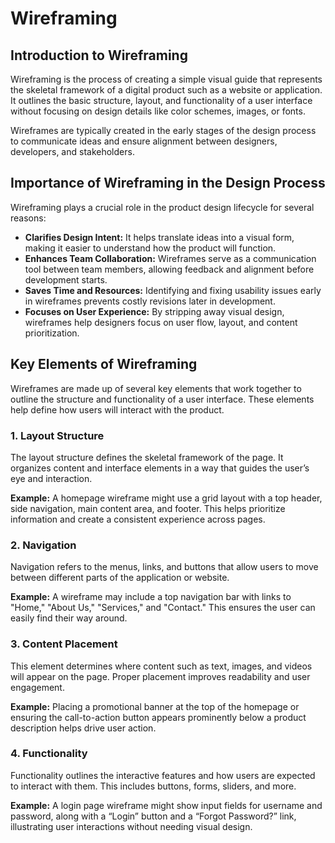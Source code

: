 # Wireframing

## Introduction to Wireframing

Wireframing is the process of creating a simple visual guide that represents the skeletal framework of a digital product such as a website or application. It outlines the basic structure, layout, and functionality of a user interface without focusing on design details like color schemes, images, or fonts.

Wireframes are typically created in the early stages of the design process to communicate ideas and ensure alignment between designers, developers, and stakeholders.

## Importance of Wireframing in the Design Process

Wireframing plays a crucial role in the product design lifecycle for several reasons:

- **Clarifies Design Intent:** It helps translate ideas into a visual form, making it easier to understand how the product will function.
- **Enhances Team Collaboration:** Wireframes serve as a communication tool between team members, allowing feedback and alignment before development starts.
- **Saves Time and Resources:** Identifying and fixing usability issues early in wireframes prevents costly revisions later in development.
- **Focuses on User Experience:** By stripping away visual design, wireframes help designers focus on user flow, layout, and content prioritization.

## Key Elements of Wireframing

Wireframes are made up of several key elements that work together to outline the structure and functionality of a user interface. These elements help define how users will interact with the product.

### 1. Layout Structure
The layout structure defines the skeletal framework of the page. It organizes content and interface elements in a way that guides the user’s eye and interaction.

**Example:** A homepage wireframe might use a grid layout with a top header, side navigation, main content area, and footer. This helps prioritize information and create a consistent experience across pages.

### 2. Navigation
Navigation refers to the menus, links, and buttons that allow users to move between different parts of the application or website.

**Example:** A wireframe may include a top navigation bar with links to "Home," "About Us," "Services," and "Contact." This ensures the user can easily find their way around.

### 3. Content Placement
This element determines where content such as text, images, and videos will appear on the page. Proper placement improves readability and user engagement.

**Example:** Placing a promotional banner at the top of the homepage or ensuring the call-to-action button appears prominently below a product description helps drive user action.

### 4. Functionality
Functionality outlines the interactive features and how users are expected to interact with them. This includes buttons, forms, sliders, and more.

**Example:** A login page wireframe might show input fields for username and password, along with a “Login” button and a “Forgot Password?” link, illustrating user interactions without needing visual design.

